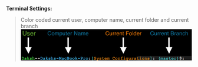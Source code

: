 **Terminal Settings:**
> Color coded current user, computer name, current folder and current branch
![alt tag](https://github.com/daksharma/systemConfigurations/blob/master/Terminal/Screen%20Shot%202016-05-04%20at%2011.54.16%20PM.png)
